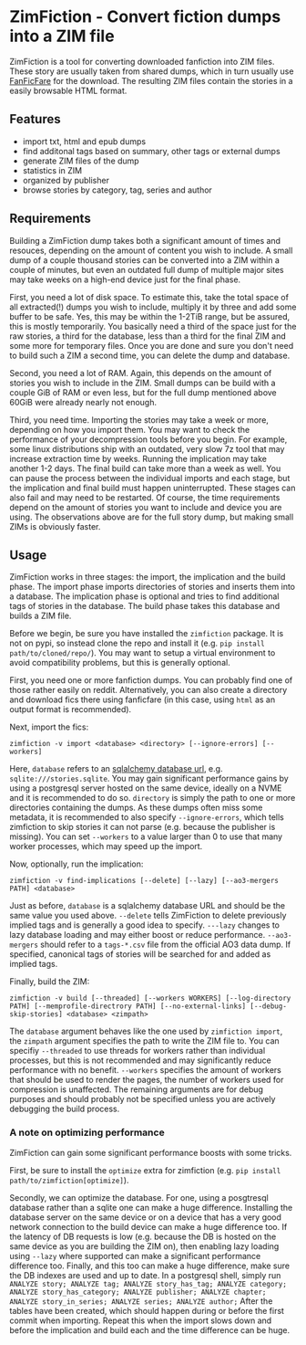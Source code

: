 # ZimFiction - Convert fiction dumps into a ZIM file

ZimFiction is a tool for converting downloaded fanfiction into ZIM files. These story are usually taken from shared dumps, which in turn usually use [FanFicFare](https://github.com/JimmXinu/FanFicFare) for the download. The resulting ZIM files contain the stories in a easily browsable HTML format.

## Features

- import txt, html and epub dumps
- find additonal tags based on summary, other tags or external dumps
- generate ZIM files of the dump
- statistics in ZIM
- organized by publisher
- browse stories by category, tag, series and author

## Requirements

Building a ZimFiction dump takes both a significant amount of times and resouces, depending on the amount of content you wish to include. A small dump of a couple thousand stories can be converted into a ZIM within a couple of minutes, but even an outdated full dump of multiple major sites may take weeks on a high-end device just for the final phase.

First, you need a lot of disk space. To estimate this, take the total space of all extracted(!) dumps you wish to include, multiply it by three and add some buffer to be safe. Yes, this may be within the 1-2TiB range, but be assured, this is mostly temporarily. You basically need a third of the space just for the raw stories, a third for the database, less than a third for the final ZIM and some more for temporary files. Once you are done and sure you don't need to build such a ZIM a second time, you can delete the dump and database.

Second, you need a lot of RAM. Again, this depends on the amount of stories you wish to include in the ZIM. Small dumps can be build with a couple GiB of RAM or even less, but for the full dump mentioned above 60GiB were already nearly not enough.

Third, you need time. Importing the stories may take a week or more, depending on how you import them. You may want to check the performance of your decompression tools before you begin. For example, some linux distributions ship with an outdated, very slow 7z tool that may increase extraction time by weeks. Running the implication may take another 1-2 days. The final build can take more than a week as well. You can pause the process between the individual imports and each stage, but the implication and final build must happen uninterrupted. These stages can also fail and may need to be restarted. Of course, the time requirements depend on the amount of stories you want to include and device you are using. The observations above are for the full story dump, but making small ZIMs is obviously faster.

## Usage

ZimFiction works in three stages: the import, the implication and the build phase. The import phase imports directories of stories and inserts them into a database. The implication phase is optional and tries to find additional tags of stories in the database. The build phase takes this database and builds a ZIM file.

Before we begin, be sure you have installed the `zimfiction` package. It is not on pypi, so instead clone the repo and install it (e.g. `pip install path/to/cloned/repo/`). You may want to setup a virtual environment to avoid compatibility problems, but this is generally optional.

First, you need one or more fanfiction dumps. You can probably find one of those rather easily on reddit. Alternatively, you can also create a directory and download fics there using fanficfare (in this case, using `html` as an output format is recommended).

Next, import the fics:

`zimfiction -v import <database> <directory> [--ignore-errors] [--workers]`

Here, `database` refers to an [sqlalchemy database url](https://docs.sqlalchemy.org/en/20/core/engines.html), e.g. `sqlite:///stories.sqlite`. You may gain significant performance gains by using a postgresql server hosted on the same device, ideally on a NVME and it is recommended to do so. `directory` is simply the path to one or more directories containing the dumps. As these dumps often miss some metadata, it is recommended to also specify `--ignore-errors`, which tells zimfiction to skip stories it can not parse (e.g. because the publisher is missing). You can set `--workers` to a value larger than 0 to use that many worker processes, which may speed up the import.

Now, optionally, run the implication:

`zimfiction -v find-implications [--delete] [--lazy] [--ao3-mergers PATH] <database>`

Just as before, `database` is a sqlalchemy database URL and should be the same value you used above. `--delete` tells ZimFiction to delete previously implied tags and is generally a good idea to specify. `---lazy` changes to lazy database loading and may either boost or reduce performance. `--ao3-mergers` should refer to a `tags-*.csv` file from the official AO3 data dump. If specified, canonical tags of stories will be searched for and added as implied tags.

Finally, build the ZIM:

`zimfiction -v build [--threaded] [--workers WORKERS] [--log-directory PATH] [--memprofile-directrory PATH] [--no-external-links] [--debug-skip-stories] <database> <zimpath>`

The `database` argument behaves like the one used by `zimfiction import`, the `zimpath` argument specifies the path to write the ZIM file to. You can specifiy `--threaded` to use threads for workers rather than individual processes, but this is not recommended and may significantly reduce performance with no benefit. `--workers` specifies the amount of workers that should be used to render the pages, the number of workers used for compression is unaffected. The remaining arguments are for debug purposes and should probably not be specified unless you are actively debugging the build process.

### A note on optimizing performance

ZimFiction can gain some significant performance boosts with some tricks.

First, be sure to install the `optimize` extra for zimfiction (e.g. `pip install path/to/zimfiction[optimize]`).

Secondly, we can optimize the database. For one, using a posgtresql database rather than a sqlite one can make a huge difference. Installing the database server on the same device or on a device that has a very good network connection to the build device can make a huge difference too. If the latency of DB requests is low (e.g. because the DB is hosted on the same device as you are building the ZIM on), then enabling lazy loading using `--lazy` where supported can make a significant performance difference too.
Finally, and this too can make a huge difference, make sure the DB indexes are used and up to date. In a postgresql shell, simply run `ANALYZE story; ANALYZE tag; ANALYZE story_has_tag; ANALYZE category; ANALYZE story_has_category; ANALYZE publisher; ANALYZE chapter; ANALYZE story_in_series; ANALYZE series; ANALYZE author;` After the tables have been created, which should happen during or before the first commit when importing. Repeat this when the import slows down and before the implication and build each and the time difference can be huge.

